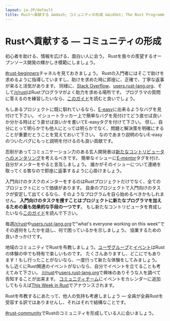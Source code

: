 ```yaml
---
layout: ja-JP/default
title: Rustへ貢献する &mdash; コミュニティの形成 &middot; The Rust Programming Language
---
```


# Rustへ貢献する &mdash; コミュニティの形成

初心者を助ける、情報を広げる、面白い人に会う。
Rustを我々の羨望するオープンソース開発の輝かしき模範にしましょう。

[#rust-beginners]チャネルを見ておきましょう。
Rustの入門者にはそこで助けを求めるように指導していますし、助けを求めた時に即座に、正確で、丁寧な返事が来ると活気があります。
同様に、[Stack Overflow]、[users.rust-lang.org]、そして[/r/rust]はRustプログラマがよく助力を求める場所です。
プログラマの質問に答えるのを練習したいなら、[このガイド][helpful]を読むと良いでしょう。

もしあるプロジェクトに既に馴れているなら、[E-easy]に出来るようなバグを見付けて下さい。
イシュートラッカー上で簡単なバグを見付けてどう直せば良いか分かる時はどう直せば良いかを書いてE-easyタグを付けて下さい。
但し、自分にとって明らかでも他人にとっては明らかでなく、問題と解決策を明確にすることが重要だとうことを覚えておいて下さい。
なのであまり説明のないE-easyのついたバグにもっと説明を付けるのも良い貢献です。

忍耐があってコミュニケーション力のある玄人開発者は[新たなコントリビュータへのメンタリング][mentor]を考えるべきです。
簡単なイシューに[E-mentor]タグを付け、自分がメンターをやると言及しましょう。
誰かがそのイシューについて連絡を取ってくる筈なので即座に返事するように心掛けましょう。

入門向けのタスクのメンターをするのはRustプロジェクトだけでなく、全てのプロジェクトにとって価値があります。
自身のプロジェクトで入門向けのタスクが安定して出てくるなら、そのようなプログラムを自ら始めるべきかもしれません。
**入門向けのタスクを捜すことはプロジェクトに新たなプログラマを加えるための最も効果的な手段の一つです**。
もし新たなコントリビュータを育成したいなら[このガイド][mentor-guide]を読んで下さい。

毎週[/r/rust]や[users.rust-lang.org]で"what's everyone working on this week"でその週何をしたかを話し、何で困っているかを示しましょう。
協業するための良いきっかけです。

地域のコミュニティでRustを布教しましょう。[ユーザグループ][user groups]と[イベント][events]はRustの体験の中でも特有で楽しいものです。
たくさんありますし、どこにでもあります！もし行ったことがないなら、一度行って新たな体験をしてみましょう。
もし近くにRust関連のイベントがないなら、自分でイベントを立てることも考えてみて下さい。
[/r/rust]や[users.rust-lang.org]で興味のありそうな人を調べて告知することが出来ます。
[コミュニティチーム][community team]にイベントをカレンダーに追加してもらえば[This Week in Rust]でアナウンスされます。

Rustを布教するにあたって、他人の気持も考慮しましょう &mdash; 全員が全員Rustを受容する訳ではありませんし、それはそれで結構なことです。

[#rust-community]でRustのコミュニティを形成している人に会いましょう。

<!--
Other ideas:
TWIR, podcasts.

experience reports
conf talks

Conduct training on Rust. (link to training material).
-->

[#rust-beginners]: https://client00.chat.mibbit.com/?server=irc.mozilla.org&channel=%23rust-beginners
[#rust-community]: https://client00.chat.mibbit.com/?server=irc.mozilla.org&channel=%23rust-community
[/r/rust]: https://reddit.com/r/rust
[E-easy]: https://github.com/rust-lang/rust/issues?q=is%3Aopen+is%3Aissue+label%3AE-easy
[E-mentor]: https://github.com/rust-lang/rust/issues?q=is%3Aopen+is%3Aissue+label%3AE-easy+label%3AE-mentor
[Stack Overflow]: https://stackoverflow.com/questions/tagged/rust
[This Week in Rust]: https://this-week-in-rust.org
[community team]: https://www.rust-lang.org/team.html#Community
[events]: https://www.google.com/calendar/embed?src=apd9vmbc22egenmtu5l6c5jbfc@group.calendar.google.com
[helpful]: https://codeblog.jonskeet.uk/2009/02/17/answering-technical-questions-helpfully/
[mentor]: https://users.rust-lang.org/t/mentoring-newcomers-to-the-rust-ecosystem/3088
[mentor-guide]: https://manishearth.github.io/blog/2016/01/03/making-your-open-source-project-newcomer-friendly/
[user groups]: user-groups.html
[users.rust-lang.org]: https://users.rust-lang.org
